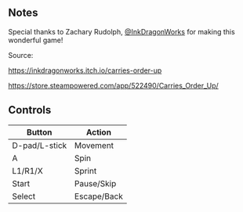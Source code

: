 ## Notes

Special thanks to Zachary Rudolph, [@InkDragonWorks](https://twitter.com/inkdragonworks) for making this wonderful game!

Source: 

https://inkdragonworks.itch.io/carries-order-up 

https://store.steampowered.com/app/522490/Carries_Order_Up/

## Controls

| Button | Action |
|--|--| 
|D-pad/L-stick|Movement|
|A|Spin|
|L1/R1/X|Sprint|
|Start|Pause/Skip|
|Select|Escape/Back|


